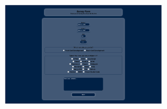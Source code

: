 <img src="https://raw.githubusercontent.com/zeynep-9/freeCodeCamp-ResponsiveWebDesignProjects/main/SurveyForm/ss.png" width="500px">
